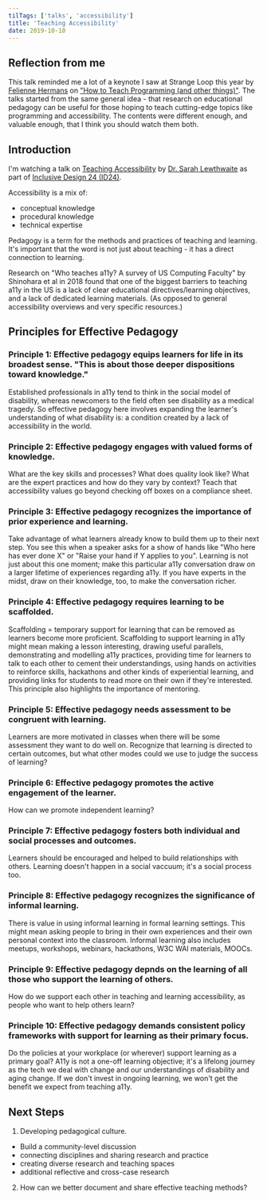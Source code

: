 ```yaml
---
tilTags: ['talks', 'accessibility']
title: 'Teaching Accessibility'
date: 2019-10-10
---
```


## Reflection from me
This talk reminded me a lot of a keynote I saw at Strange Loop this year by [Felienne Hermans](https://twitter.com/Felienne) on ["How to Teach Programming (and other things)"](https://www.youtube.com/watch?v=g1ib43q3uXQ). The talks started from the same general idea - that research on educational pedagogy can be useful for those hoping to teach cutting-edge topics like programming and accessibility. The contents were different enough, and valuable enough, that I think you should watch them both. 

## Introduction

I'm watching a talk on [Teaching Accessibility](https://www.youtube.com/watch?v=qeGK_r4nWmQ&list=PLn7dsvRdQEfFd5n_h8gltIoTfzUE_zywu) by [Dr. Sarah Lewthwaite](https://twitter.com/@slewth) as part of [Inclusive Design 24 (ID24)](https://inclusivedesign24.org/2019/). 

Accessibility is a mix of: 
 - conceptual knowledge
 - procedural knowledge
 - technical expertise 
 
Pedagogy is a term for the methods and practices of teaching and learning. It's important that the word is not just about teaching - it has a direct connection to learning. 

Research on "Who teaches a11y? A survey of US Computing Faculty" by Shinohara et al in 2018 found that one of the biggest barriers to teaching a11y in the US is a lack of clear educational directives/learning objectives, and a lack of dedicated learning materials. (As opposed to general accessibility overviews and very specific resources.)

## Principles for Effective Pedagogy 

### Principle 1: Effective pedagogy equips learners for life in its broadest sense. "This is about those deeper dispositions toward knowledge."
Established professionals in a11y tend to think in the social model of disability, whereas newcomers to the field often see disability as a medical tragedy. So effective pedagogy here involves expanding the learner's understanding of what disability is: a condition created by a lack of accessibility in the world. 

### Principle 2: Effective pedagogy engages with valued forms of knowledge. 
What are the key skills and processes? What does quality look like? What are the expert practices and how do they vary by context? Teach that accessibility values go beyond checking off boxes on a compliance sheet. 

### Principle 3: Effective pedagogy recognizes the importance of prior experience and learning.
Take advantage of what learners already know to build them up to their next step. 
You see this when a speaker asks for a show of hands like "Who here has ever done X" or "Raise your hand if Y applies to you". Learning is not just about this one moment; make this particular a11y conversation draw on a larger lifetime of experiences regarding a11y. If you have experts in the midst, draw on their knowledge, too, to make the conversation richer.

### Principle 4: Effective pedagogy requires learning to be scaffolded. 
Scaffolding = temporary support for learning that can be removed as learners become more proficient. Scaffolding to support learning in a11y might mean making a lesson interesting, drawing useful parallels, demonstrating and modelling a11y practices, providing time for learners to talk to each other to cement their understandings, using hands on activities to reinforce skills, hackathons and other kinds of experiential learning, and providing links for students to read more on their own if they're interested. This principle also highlights the importance of mentoring.

### Principle 5: Effective pedagogy needs assessment to be congruent with learning. 
Learners are more motivated in classes when there will be some assessment they want to do well on. Recognize that learning is directed to certain outcomes, but what other modes could we use to judge the success of learning? 

### Principle 6: Effective pedagogy promotes the active engagement of the learner.
How can we promote independent learning? 

### Principle 7: Effective pedagogy fosters both individual and social processes and outcomes. 
Learners should be encouraged and helped to build relationships with others. Learning doesn't happen in a social vaccuum; it's a social process too. 

### Principle 8: Effective pedagogy recognizes the significance of informal learning. 
There is value in using informal learning in formal learning settings. This might mean asking people to bring in their own experiences and their own personal context into the classroom. 
Informal learning also includes meetups, workshops, webinars, hackathons, W3C WAI materials, MOOCs. 

### Principle 9: Effective pedagogy depnds on the learning of all those who support the learning of others.
How do we support each other in teaching and learning accessibility, as people who want to help others learn? 

### Principle 10: Effective pedagogy demands consistent policy frameworks with support for learning as their primary focus. 
Do the policies at your workplace (or wherever) support learning as a primary goal? A11y is not a one-off learning objective; it's a lifelong journey as the tech we deal with change and our understandings of disability and aging change. If we don't invest in ongoing learning, we won't get the benefit we expect from teaching a11y. 

## Next Steps
1. Developing pedagogical culture.
 - Build a community-level discussion
 - connecting disciplines and sharing research and practice
 - creating diverse research and teaching spaces
 - additional reflective and cross-case research
2. How can we better document and share effective teaching methods?  
 